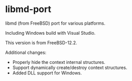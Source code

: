 # libmd-port

libmd (from FreeBSD) port for various platforms.

Including Windows build with Visual Studio.

This version is from FreeBSD-12.2.

Additional changes:
* Properly hide the context internal structures.
* Support dynamically create/destroy context structures.
* Added DLL support for Windows.
